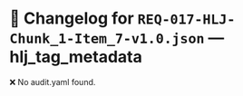 # 📝 Changelog for `REQ-017-HLJ-Chunk_1-Item_7-v1.0.json` — **hlj_tag_metadata**

❌ No audit.yaml found.
